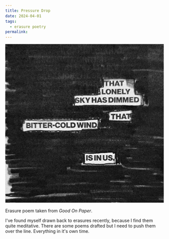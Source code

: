 ```yaml
---
title: Pressure Drop
date: 2024-04-01
tags:
  - erasure poetry
permalink:
---
```

<img src="/assets/images/articles/2024/pressure.jpeg" alt="erasure poem: That lonely sky has dimmed./ That bitter cold wind is in us" title="shiver of not quite summer rattles through me, storm approaching." class="responsive">

Erasure poem taken from *Good On Paper*.

I've  found myself drawn back to erasures recently, because I find them quite meditative. There are some poems drafted but I need to push them over the line. Everything in it's own time.